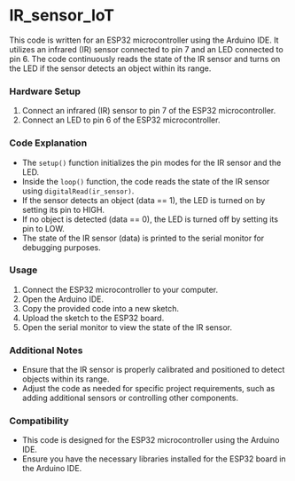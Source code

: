 # IR_sensor_IoT

This code is written for an ESP32 microcontroller using the Arduino IDE. It utilizes an infrared (IR) sensor connected to pin 7 and an LED connected to pin 6. The code continuously reads the state of the IR sensor and turns on the LED if the sensor detects an object within its range.

### Hardware Setup
1. Connect an infrared (IR) sensor to pin 7 of the ESP32 microcontroller.
2. Connect an LED to pin 6 of the ESP32 microcontroller.

### Code Explanation
- The `setup()` function initializes the pin modes for the IR sensor and the LED.
- Inside the `loop()` function, the code reads the state of the IR sensor using `digitalRead(ir_sensor)`.
- If the sensor detects an object (data == 1), the LED is turned on by setting its pin to HIGH.
- If no object is detected (data == 0), the LED is turned off by setting its pin to LOW.
- The state of the IR sensor (data) is printed to the serial monitor for debugging purposes.

### Usage
1. Connect the ESP32 microcontroller to your computer.
2. Open the Arduino IDE.
3. Copy the provided code into a new sketch.
4. Upload the sketch to the ESP32 board.
5. Open the serial monitor to view the state of the IR sensor.

### Additional Notes
- Ensure that the IR sensor is properly calibrated and positioned to detect objects within its range.
- Adjust the code as needed for specific project requirements, such as adding additional sensors or controlling other components.

### Compatibility
- This code is designed for the ESP32 microcontroller using the Arduino IDE.
- Ensure you have the necessary libraries installed for the ESP32 board in the Arduino IDE.



 
